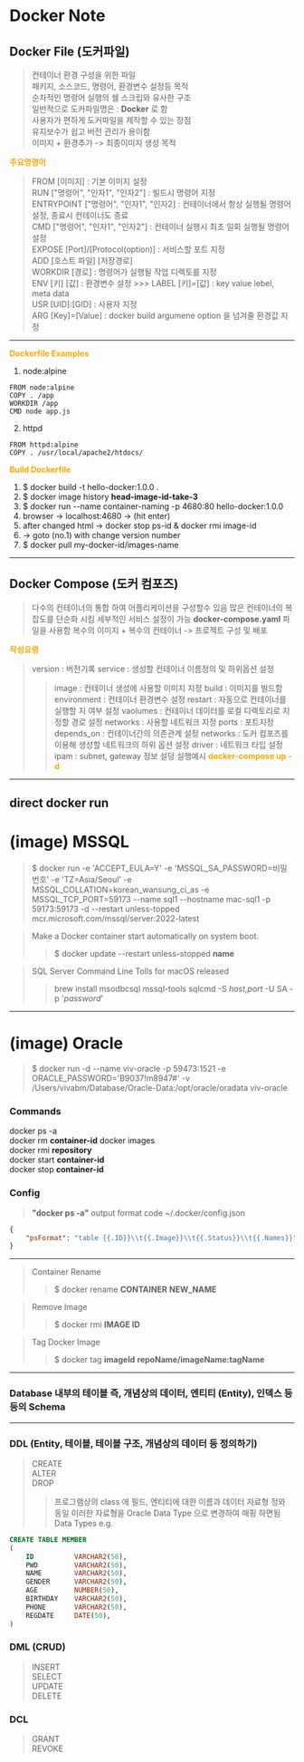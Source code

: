 # Docker Note

## Docker File (도커파일)
> 컨테이너 환경 구성을 위한 파일  
> 패키지, 소스코드, 명령어, 환경변수 설정등 목적  
> 순차적인 명령어 실행의 쉘 스크립와 유사한 구조  
> 일반적으로 도커파일명은 : **Docker** 로 함  
> 사용자가 편하게 도커파일을 제작할 수 있는 장점  
> 유지보수가 쉽고 버전 관리가 용이함    
> 이미지 + 환경추가 -> 최종이미지 생성 목적

<span style="color:orange">**주요명령어**</span> 
> FROM [이미지] : 기본 이미지 설정  
> RUN ["명령어", "인자1", "인자2"] : 빌드시 명령어 지정  
> ENTRYPOINT ["명령어", "인자1", "인자2] : 컨테이너에서 항상 실행될 명령어설정, 종료시 컨테이너도 종료  
> CMD ["명령어", "인자1", "인자2"] : 컨테이너 실행시 최초 일회 실행될 명령어 설정  
> EXPOSE [Port]/[Protocol(option)] : 서비스할 포트 지정   
> ADD [호스트 파일] [저장경로]   
> WORKDIR [경로] : 명령어가 실행될 작업 디렉토를 지정  
> ENV [키] [값] : 환경변수 설정  >>> LABEL [키]=[값] : key value lebel, meta data  
> USR [UID]:[GID] : 사용자 지정   
> ARG [Key]=[Value] : docker build argumene option 을 넘겨줄 환경값 지정  
--- 
<span style="color:orange">**Dockerfile Examples**</span> 
1. node:alpine
```docker
FROM node:alpine
COPY . /app
WORKDIR /app
CMD node app.js
```
2. httpd
```docker
FROM httpd:alpine
COPY . /usr/local/apache2/htdocs/
```
<span style="color:orange">**Build Dockerfile**</span> 
1. $ docker build -t hello-docker:1.0.0 .  
2. $ docker image history **head-image-id-take-3**  
3. $ docker run --name container-naming -p 4680:80 hello-docker:1.0.0  
4. browser -> localhost:4680 -> (hit enter)  
5. after changed html -> docker stop ps-id & docker rmi image-id  
6. -> goto (no.1) with change version number  
7. $ docker pull my-docker-id/images-name  
---  

## Docker Compose (도커 컴포즈)  
> 다수의 컨테이너의 통합 하여 어플리케이션을 구성할수 있음
> 많은 컨테이너의 복잡도를 단순화 시킴
> 세부적인 서비스 설정이 가능
> **docker-compose.yaml** 파일을 사용함
> 복수의 이미지 + 복수의 컨테이너 -> 프로젝트 구성 및 배포

<span style="color:orange">**작성요령**</span>
> version : 버전기록
> service : 생성할 컨테이너 이름정의 및 하위옵션 설정
>> image : 컨테이너 생성에 사용할 이미지 지정
>> build : 이미지를 빌드함
>> environment : 컨테이너 환경변수 설정
>> restart : 자동으로 컨테이너를 실행할 지 여부 설정
>> vaolumes : 컨테이너 데이터를 로컬 디렉토리로 지정할 경로 설정
>> networks : 사용할 네트워크 지정
>> ports : 포트지정
>> depends_on : 컨테이너간의 의존관계 설정
> networks : 도커 컴포즈를 이용해 생성할 네트워크의 하위 옵션 설정
>> driver : 네트워크 타입 설정
>> ipam : subnet, gateway 정보 설덩
> 실행예시
<span style="color:orange">**docker-compose up -d**</span>

---  

## direct docker run  

# (image) MSSQL  
> $ docker run -e 'ACCEPT_EULA=Y' -e 'MSSQL_SA_PASSWORD=비밀번호' -e 'TZ=Asia/Seoul' -e MSSQL_COLLATION=korean_wansung_ci_as -e MSSQL_TCP_PORT=59173 --name sql1 --hostname mac-sql1 -p 59173:59173 -d --restart unless-topped mcr.microsoft.com/mssql/server:2022-latest

> Make a Docker container start automatically on system boot.
>> $ docker update --restart unless-stopped **name**

> SQL Server Command Line Tolls for macOS released
>> brew install msodbcsql mssql-tools
>> sqlcmd -S _host,port_ -U SA -p '_password_'
---

# (image) Oracle
> $ docker run -d --name viv-oracle -p 59473:1521 -e ORACLE_PASSWORD='B9037!m8947#' -v /Users/vivabm/Database/Oracle-Data:/opt/oracle/oradata viv-oracle

### Commands
docker ps -a  
docker rm **container-id**
docker images  
docker rmi **repository**  
docker start **container-id**  
docker stop **container-id**  

### Config
> **"docker ps -a"** output format
> code ~/.docker/config.json  
```json
{
    "psFormat": "table {{.ID}}\\t{{.Image}}\\t{{.Status}}\\t{{.Names}}"
}
```
---
> Container Rename
>> $ docker rename **CONTAINER** **NEW_NAME**

> Remove Image
>> $ docker rmi **IMAGE ID**

> Tag Docker Image
>> $ docker tag __imageId__ __repoName/imageName:tagName__
---
### Database 내부의 테이블 즉, 개념상의 데이터, 엔티티 (Entity), 인덱스 등등의 Schema  
---
### DDL (Entity, 테이블, 테이블 구조, 개념상의 데이터 등 정의하기)  
> CREATE  
> ALTER  
> DROP  
>> 프로그램상의 class 에 필드, 엔티티에 대한 이름과 데이터 자료형 정와 동일 
>> 이러한 자료형을 Oracle Data Type 으로 변경하여 매핑 하면됨
Data Types e.g.
```sql
CREATE TABLE MEMBER 
(
    ID          VARCHAR2(50),    
    PWD         VARCHAR2(50),  
    NAME        VARCHAR2(50),  
    GENDER      VARCHAR2(50),  
    AGE         NUMBER(50),  
    BIRTHDAY    VARCHAR2(50),  
    PHONE       VARCHAR2(50),  
    REGDATE     DATE(50),  
)
```


### DML (CRUD)
> INSERT  
> SELECT  
> UPDATE  
> DELETE  

### DCL 
> GRANT  
> REVOKE



